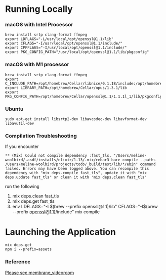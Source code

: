 # Running Locally

### macOS with Intel Processor
```
brew install srtp clang-format ffmpeg
export LDFLAGS="-L/usr/local/opt/openssl@1.1/lib"
export CFLAGS="-I/usr/local/opt/openssl@1.1/include/"
export CPPFLAGS="-I/usr/local/opt/openssl@1.1/include/"
export PKG_CONFIG_PATH="/usr/local/opt/openssl@1.1/lib/pkgconfig"
```
### macOS with M1 processor
```
brew install srtp clang-format ffmpeg
export C_INCLUDE_PATH=/opt/homebrew/Cellar/libnice/0.1.18/include:/opt/homebrew/Cellar/opus/1.3.1/include:/opt/homebrew/Cellar/openssl@1.1/1.1.1l_1/include
export LIBRARY_PATH=/opt/homebrew/Cellar/opus/1.3.1/lib
export PKG_CONFIG_PATH=/opt/homebrew/Cellar/openssl@1.1/1.1.1l_1/lib/pkgconfig/
```
### Ubuntu
```
sudo apt-get install libsrtp2-dev libavcodec-dev libavformat-dev libavutil-dev
```

### Compilation Troubleshooting

If you encounter
```
** (Mix) Could not compile dependency :fast_tls, "/Users/meline-woolbird/.asdf/installs/elixir/1.13/.mix/rebar3 bare compile --paths /Users/meline-woolbird/projects/todo/_build/test/lib/*/ebin" command failed. Errors may have been logged above. You can recompile this dependency with "mix deps.compile fast_tls", update it with "mix deps.update fast_tls" or clean it with "mix deps.clean fast_tls"
```
run the following

1. mix deps.clean fast_tls
2. mix deps.get fast_tls
3. env LDFLAGS="-L$(brew --prefix openssl@1.1)/lib" CFLAGS="-I$(brew --prefix openssl@1.1)/include" mix compile

# Launching the Application
```
mix deps.get
npm i --prefix=assets
```
### Reference 
[Please see membrane_videoroom](https://github.com/membraneframework/membrane_videoroom)
